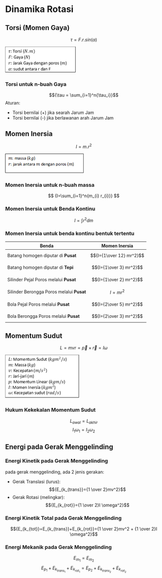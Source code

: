 # Dinamika Rotasi

## Torsi (Momen Gaya)

$$
{\tau = F.r.sin(\alpha)}
$$

![001-torsi.png](source/001-torsi.png)

### Torsi untuk n-buah Gaya

$${\tau = \sum_{i=1}^n{\tau_i}}$$
Aturan:

- Torsi bernilai (+) jika searah Jarum Jam
- Torsi bernilai (-) jika berlawanan arah Jarum Jam

## Momen Inersia

$${I=m.r^2}$$

![002-inersia.png](source/002-inersia.png)

### Momen Inersia untuk n-buah massa

$$
{I=\sum_{i=1}^n{m_{i} r_{i}}}
$$

### Momen Inersia untuk Benda Kontinu

$${I=\int{r^2 dm}}$$

### Momen Inersia untuk benda kontinu bentuk tertentu

| Benda                                     | Momen Inersia            |
| ----------------------------------------- | ------------------------ |
| Batang homogen diputar di **Pusat**       | $${I={1\over 12} mr^2}$$ |
| Batang homogen diputar di **Tepi**        | $${I={1\over 3} mr^2}$$  |
| Silinder Pejal Poros melalui **Pusat**    | $${I={1\over 2} mr^2}$$  |
| Silinder Berongga Poros melalui **Pusat** | $${I=mr^2}$$             |
| Bola Pejal Poros melalui **Pusat**        | $${I={2\over 5} mr^2}$$  |
| Bola Berongga Poros melalui **Pusat**     | $${I={2\over 3} mr^2}$$  |

## Momentum Sudut

$${L=mvr = \vec{p} \times \vec{r}=I \omega}$$

![003-momentum-sudut.png](source/003-momentum-sudut.png)

<!-- | Besaran | Nama | Satuan |
| ----------- | ----------- | ----------- |
| $${m}$$ | Massa | $${kg}$$ |
| $${v}$$ | Kecepatan linear | $${m/s^2}$$ | -->

### Hukum Kekekalan Momentum Sudut

$${L_{awal}=L_{akhir}}$$
$${I_1 \omega_{1}=I_2 \omega_{2}}$$

## Energi pada Gerak Menggelinding

### Energi Kinetik pada Gerak Menggelinding

pada gerak menggelinding, ada 2 jenis gerakan:

- Gerak Translasi (lurus): $${E_{k_{trans}}={1 \over 2}mv^2}$$
- Gerak Rotasi (melingkar): $${E_{k_{rot}}={1 \over 2}I \omega^2}$$

### Energi Kinetik Total pada Gerak Menggelinding

$${E_{k_{tot}}=E_{k_{trans}}+E_{k_{rot}}={1 \over 2}mv^2 + {1 \over 2}I \omega^2}$$

### Energi Mekanik pada Gerak Menggelinding

$${E_{m_{1}}=E_{m_{2}}}$$
$${E_{p_{1}}+E_{k_{trans_{1}}}+E_{k_{rot_{1}}} = E_{p_{2}}+E_{k_{trans_{2}}}+E_{k_{rot_{2}}}}$$
